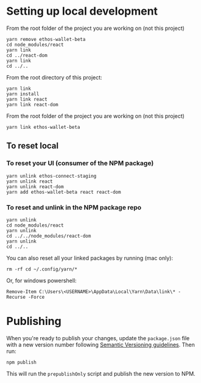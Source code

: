 # Setting up local development

From the root folder of the project you are working on (not this project)

```
yarn remove ethos-wallet-beta
cd node_modules/react
yarn link
cd ../react-dom
yarn link
cd ../..
```

From the root directory of this project:

```
yarn link
yarn install
yarn link react
yarn link react-dom
```

From the root folder of the project you are working on (not this project)

`yarn link ethos-wallet-beta`

## To reset local

### To reset your UI (consumer of the NPM package)

```
yarn unlink ethos-connect-staging
yarn unlink react
yarn unlink react-dom
yarn add ethos-wallet-beta react react-dom
```

### To reset and unlink in the NPM package repo

```
yarn unlink
cd node_modules/react
yarn unlink
cd ../../node_modules/react-dom
yarn unlink
cd ../..
```

You can also reset all your linked packages by running (mac only):

```
rm -rf cd ~/.config/yarn/*
```

Or, for windows powershell:

```
Remove-Item C:\Users\<USERNAME>\AppData\Local\Yarn\Data\link\* -Recurse -Force
```

# Publishing

When you're ready to publish your changes, update the `package.json` file with a new version number following [Semantic Versioning guidelines](https://zellwk.com/blog/semantic-versioning/). Then run:

```
npm publish
```

This will run the `prepublishOnly` script and publish the new version to NPM.
